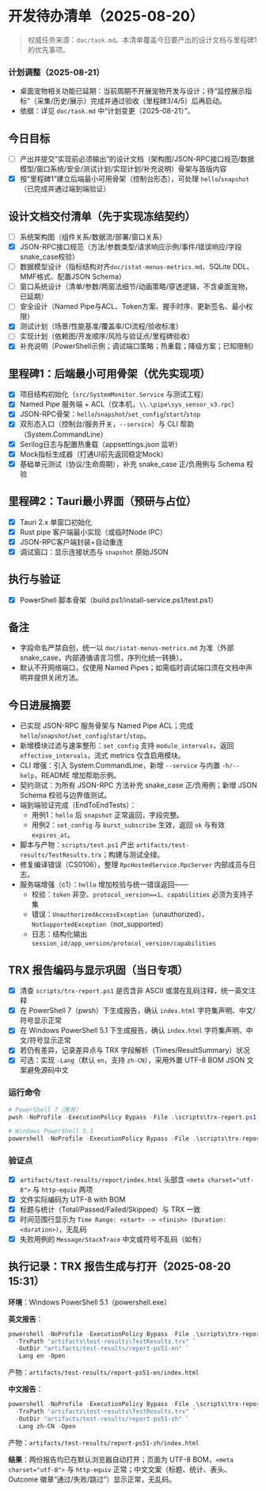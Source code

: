 # 开发待办清单（2025-08-20）

> 权威任务来源：`doc/task.md`。本清单覆盖今日要产出的设计文档与里程碑1的优先事项。

### 计划调整（2025-08-21）
- 桌面宠物相关功能已延期：当前周期不开展宠物开发与设计；待“监控展示指标”（采集/历史/展示）完成并通过验收（里程碑3/4/5）后再启动。
- 依据：详见 `doc/task.md` 中“计划变更（2025-08-21）”。

## 今日目标
- [ ] 产出并提交“实现前必须输出”的设计文档（架构图/JSON-RPC接口规范/数据模型/窗口系统/安全/测试计划/实现计划/补充说明）骨架与首版内容
- [x] 按“里程碑1”建立后端最小可用骨架（控制台形态），可处理 `hello`/`snapshot`（已完成并通过端到端验证）

## 设计文档交付清单（先于实现冻结契约）
- [ ] 系统架构图（组件关系/数据流/部署/窗口关系）
- [x] JSON-RPC接口规范（方法/参数类型/请求响应示例/事件/错误响应/字段snake_case校验）
- [ ] 数据模型设计（指标结构对齐`doc/istat-menus-metrics.md`、SQLite DDL、MMF格式、配置JSON Schema）
- [ ] 窗口系统设计（清单/参数/两窗法细节/动画策略/穿透逻辑，不含桌面宠物，已延期）
- [ ] 安全设计（Named Pipe与ACL、Token方案、握手时序、更新签名、最小权限）
- [x] 测试计划（场景/性能基准/覆盖率/CI流程/验收标准）
- [ ] 实现计划（依赖图/开发顺序/风险与验证点/里程碑验收）
- [x] 补充说明（PowerShell示例；调试端口策略；热重载；降级方案；已知限制）

## 里程碑1：后端最小可用骨架（优先实现项）
- [x] 项目结构初始化（`src/SystemMonitor.Service` 与测试工程）
- [x] Named Pipe 服务端 + ACL（仅本机，`\\.\pipe\sys_sensor_v3.rpc`）
- [x] JSON-RPC骨架：`hello`/`snapshot`/`set_config`/`start`/`stop`
- [x] 双形态入口（控制台/服务开关，`--service`）与 CLI 帮助（System.CommandLine）
- [x] Serilog日志与配置热重载（appsettings.json 监听）
- [x] Mock指标生成器（打通UI前先返回稳定Mock）
- [x] 基础单元测试（协议/生命周期），补充 snake_case 正/负用例与 Schema 校验

## 里程碑2：Tauri最小界面（预研与占位）
- [x] Tauri 2.x 单窗口初始化
- [x] Rust pipe 客户端最小实现（或临时Node IPC）
- [x] JSON-RPC客户端封装+自动重连
- [x] 调试窗口：显示连接状态与 `snapshot` 原始JSON

## 执行与验证
- [x] PowerShell 脚本骨架（build.ps1/install-service.ps1/test.ps1）

## 备注
- 字段命名严禁自创，统一以 `doc/istat-menus-metrics.md` 为准（外部snake_case，内部遵循语言习惯，序列化统一转换）。
- 默认不开网络端口，仅使用 Named Pipes；如需临时调试端口须在文档中声明并提供关闭方法。

## 今日进展摘要
- 已实现 JSON-RPC 服务骨架与 Named Pipe ACL；完成 `hello`/`snapshot`/`set_config`/`start`/`stop`。
- 新增模块过滤与速率整形：`set_config` 支持 `module_intervals`，返回 `effective_intervals`，流式 metrics 仅含启用模块。
- CLI 增强：引入 System.CommandLine，新增 `--service` 与内置 `-h/--help`，README 增加帮助示例。
- 契约测试：为所有 JSON-RPC 方法补充 snake_case 正/负用例；新增 JSON Schema 校验与边界值测试。
- 端到端验证完成（EndToEndTests）：
  - 用例1：`hello` 后 `snapshot` 正常返回，字段完整。
  - 用例2：`set_config` 与 `burst_subscribe` 生效，返回 `ok` 与有效 `expires_at`。
- 脚本与产物：`scripts/test.ps1` 产出 `artifacts/test-results/TestResults.trx`；构建与测试全绿。
- 修复编译错误（CS0106），整理 `RpcHostedService.RpcServer` 内部成员与日志。
 - 服务端增强（c1）：`hello` 增加校验与统一错误返回——
   - 校验：`token` 非空、`protocol_version==1`、`capabilities` 必须为支持子集
   - 错误：`UnauthorizedAccessException`（unauthorized）、`NotSupportedException`（not_supported）
   - 日志：结构化输出 `session_id/app_version/protocol_version/capabilities`

## TRX 报告编码与显示巩固（当日专项）
- [x] 清查 `scripts/trx-report.ps1` 是否含非 ASCII 或潜在乱码注释，统一英文注释
- [x] 在 PowerShell 7（pwsh）下生成报告，确认 `index.html` 字符集声明、中文/符号显示正常
- [x] 在 Windows PowerShell 5.1 下生成报告，确认 `index.html` 字符集声明、中文/符号显示正常
- [x] 若仍有差异，记录差异点与 TRX 字段解析（Times/ResultSummary）状况
- [x] 可选：实现 `-Lang`（默认 `en`，支持 `zh-CN`），采用外置 UTF-8 BOM JSON 文案避免源码中文

### 运行命令
```powershell
# PowerShell 7（推荐）
pwsh -NoProfile -ExecutionPolicy Bypass -File .\scripts\trx-report.ps1 -TrxPath "artifacts\test-results\TestResults.trx"

# Windows PowerShell 5.1
powershell -NoProfile -ExecutionPolicy Bypass -File .\scripts\trx-report.ps1 -TrxPath "artifacts\test-results\TestResults.trx"
```

### 验证点
- [x] `artifacts/test-results/report/index.html` 头部含 `<meta charset="utf-8">` 与 `http-equiv` 两项
- [x] 文件实际编码为 UTF-8 with BOM
- [x] 标题与统计（Total/Passed/Failed/Skipped）与 TRX 一致
- [x] 时间范围行显示为 `Time Range: <start> -> <finish> (Duration: <duration>)`，无乱码
- [x] 失败用例的 `Message/StackTrace` 中文或符号不乱码（如有）

## 执行记录：TRX 报告生成与打开（2025-08-20 15:31）
__环境__：Windows PowerShell 5.1（powershell.exe）

__英文报告__：
```powershell
powershell -NoProfile -ExecutionPolicy Bypass -File .\scripts\trx-report.ps1 `
  -TrxPath "artifacts\test-results\TestResults.trx" `
  -OutDir "artifacts/test-results/report-ps51-en" `
  -Lang en -Open
```
产物：`artifacts/test-results/report-ps51-en/index.html`

__中文报告__：
```powershell
powershell -NoProfile -ExecutionPolicy Bypass -File .\scripts\trx-report.ps1 `
  -TrxPath "artifacts\test-results\TestResults.trx" `
  -OutDir "artifacts/test-results/report-ps51-zh" `
  -Lang zh-CN -Open
```
产物：`artifacts/test-results/report-ps51-zh/index.html`

__结果__：两份报告均已在默认浏览器自动打开；页面为 UTF-8 BOM，`<meta charset="utf-8">` 与 `http-equiv` 正常；中文文案（标题、统计、表头、Outcome 徽章“通过/失败/跳过”）显示正常，无乱码。
